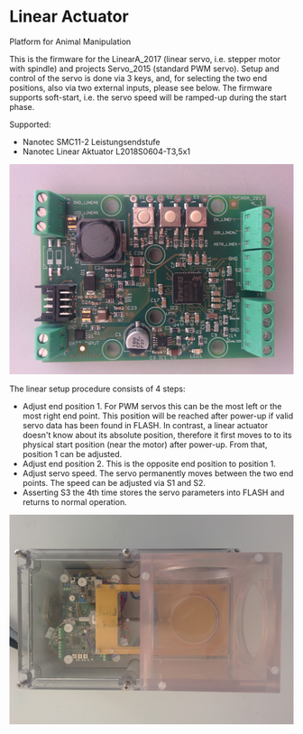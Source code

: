 ﻿# Linear Actuator

Platform for Animal Manipulation 

This is the firmware for the LinearA_2017 (linear servo, i.e. stepper motor with spindle)
and projects Servo_2015 (standard PWM servo).
Setup and control of the servo is done
via 3 keys, and, for selecting the two end positions, also via two external
inputs, please see below.  The firmware supports soft-start, i.e. the servo
speed will be ramped-up during the start phase.

Supported:
- Nanotec SMC11-2 Leistungsendstufe
- Nanotec Linear Aktuator L2018S0604-T3,5x1
 

![My image](https://github.com/peterloes/Linear_Engine/blob/master/Getting_Started_Tutorial/2_Electronic_board.jpg)


The linear setup procedure consists of 4 steps:
- Adjust end position 1.  For PWM servos this can be the most left or the
  most right end point.  This position will be reached after power-up if
  valid servo data has been found in FLASH.  In contrast, a linear actuator
  doesn't know about its absolute position, therefore it first moves to
  to its physical start position (near the motor) after power-up.  From
  that, position 1 can be adjusted.
- Adjust end position 2.  This is the opposite end position to position 1.
- Adjust servo speed.  The servo permanently moves between the two end
  points.  The speed can be adjusted via S1 and S2.
- Asserting S3 the 4th time stores the servo parameters into FLASH and
  returns to normal operation.

![My image](https://github.com/peterloes/Linear_Engine/blob/master/Getting_Started_Tutorial/1_MOMO_Shutter.jpg)